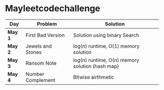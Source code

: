 # Mayleetcodechallenge
| **Day**  | **Problem**   | **Solution**  |
|---|---|---|
|**May 1** | First Bad Version |Solution using binary Search |
|**May 2** | Jewels and Stones | log(n) runtime, O(1) memory solution |
|**May 3** | Ransom Note | log(n) runtime, O(n) memory solution (hash map) |
|**May 4** | Number Complement | Bitwise airthmetic |
